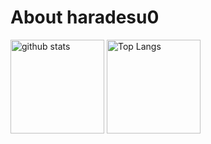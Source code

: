 # About haradesu0
<img alt="github stats" height="150px" src="https://github-readme-stats.vercel.app/api?username=haradesu0&count_private=true&show_icons=true&show_icons=true&theme=tokyonight" />
<img alt="Top Langs" height="150px" src="https://github-readme-stats.vercel.app/api/top-langs/
<img alt="Top Langs" height="150px" src="https://github-readme-stats.vercel.app/api/top-langs/?username=haradesu0&layout=compact&count_private=true&show_icons=true&theme=tokyonight" />


